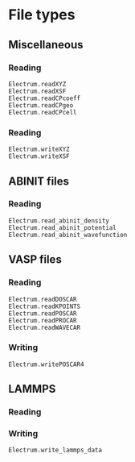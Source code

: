 # File types

## Miscellaneous

### Reading
```@docs
Electrum.readXYZ
Electrum.readXSF
Electrum.readCPcoeff
Electrum.readCPgeo
Electrum.readCPcell
```

### Reading
```@docs
Electrum.writeXYZ
Electrum.writeXSF
```

## ABINIT files

### Reading

```@docs
Electrum.read_abinit_density
Electrum.read_abinit_potential
Electrum.read_abinit_wavefunction
```

## VASP files

### Reading

```@docs
Electrum.readDOSCAR
Electrum.readKPOINTS
Electrum.readPOSCAR
Electrum.readPROCAR
Electrum.readWAVECAR
```

### Writing

```@docs
Electrum.writePOSCAR4
```

## LAMMPS

### Reading

### Writing

```@docs
Electrum.write_lammps_data
```
